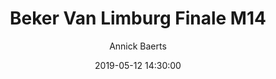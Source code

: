 ---
layout: album
title: Beker Van Limburg Finale M14
description: Beker Van Limburg Finale M14 tussen Basket Lummen en DBC Houthalen.
date: 2019-05-12 14:30:00
cover: /albums/2019-05-12-Beker-Van-Limburg-Finale-M14/thumbnails/397A4242_zoom.jpg
author: Annick Baerts
archived: true
pagination: 
  enabled: true
  images: true
  imageLayout: image
  itemsPerPage: 256
---